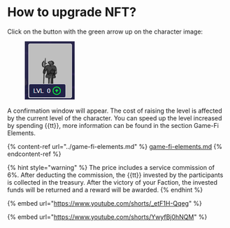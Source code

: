 # How to upgrade NFT?

Click on the button with the green arrow up on the character image:

<figure><img src="../.gitbook/assets/nft_for_upgrade.png" alt=""><figcaption></figcaption></figure>

A confirmation window will appear. The cost of raising the level is affected by the current level of 
the character. You can speed up the level increased by spending {{tt}}, more information can be found in 
the section Game-Fi Elements.

{% content-ref url="../game-fi-elements.md" %}
[game-fi-elements.md](../game-fi-elements.md)
{% endcontent-ref %}

{% hint style="warning" %}
The price includes a service commission of 6%. After deducting the commission, the {{tt}} invested by the 
participants is collected in the treasury. After the victory of your Faction, the invested funds will be 
returned and a reward will be awarded.
{% endhint %}

{% embed url="https://www.youtube.com/shorts/_etF1H-Qqeg" %}

{% embed url="https://www.youtube.com/shorts/YwyfBj0hNQM" %}
